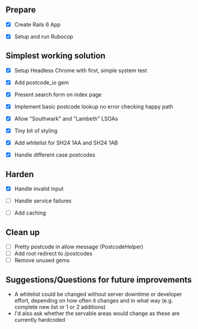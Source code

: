 ## Prepare

- [x] Create Rails 6 App
- [x] Setup and run Rubocop


## Simplest working solution

- [x] Setup Headless Chrome with first, simple system test
- [x] Add postcode_io gem
- [x] Present search form on index page
- [x] Implement basic postcode lookup no error checking happy path
- [x] Allow "Southwark" and "Lambeth" LSOAs
- [x] Tiny bit of styling
- [x] Add whitelist for SH24 1AA and SH24 1AB
- [x] Handle different case postcodes


## Harden

- [x] Handle invalid input
- [ ] Handle service failures
- [ ] Add caching


## Clean up

- [ ] Pretty postcode in allow message (PostcodeHelper)
- [ ] Add root redirect to /postcodes
- [ ] Remove unused gems

## Suggestions/Questions for future improvements

- A whitelist could be changed without server downtime or developer effort,
  depending on how often it changes and in what way (e.g. complete new list or 1 or 2 additions)
- I'd also ask whether the servable areas would change as these are currently hardcoded
